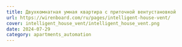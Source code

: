 ```yaml
---
title: Двухкомнатная умная квартира с приточной вентустановкой
url: https://wirenboard.com/ru/pages/intelligent-house-vent/
cover: intelligent_house_vent/intelligent_house_vent.png
date: 2024-07-29
category: apartments_automation
---
```

